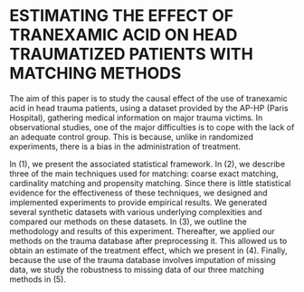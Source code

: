 # ESTIMATING THE EFFECT OF TRANEXAMIC ACID ON HEAD TRAUMATIZED PATIENTS WITH MATCHING METHODS

The aim of this paper is to study the causal effect of the use of tranexamic acid in head trauma patients, using a dataset provided by the AP-HP (Paris Hospital), gathering medical information on major trauma victims. In observational studies, one of the major difficulties is to cope with the lack of an adequate control group. This is because, unlike in randomized experiments, there is a bias in the administration of treatment.

In (1), we present the associated statistical framework. In (2), we describe three of the main techniques used for matching: coarse exact matching, cardinality matching and propensity matching. Since there is little statistical evidence for the effectiveness of these techniques, we designed and implemented experiments to provide empirical results. We generated several synthetic datasets with various underlying complexities and compared our methods on these datasets. In (3), we outline the methodology and results of this experiment. Thereafter, we applied our methods on the trauma database after preprocessing it. This allowed us to obtain an estimate of the treatment effect, which we present in (4). Finally, because the use of the trauma database involves imputation of missing data, we study the robustness to missing data of our three matching methods in (5).
